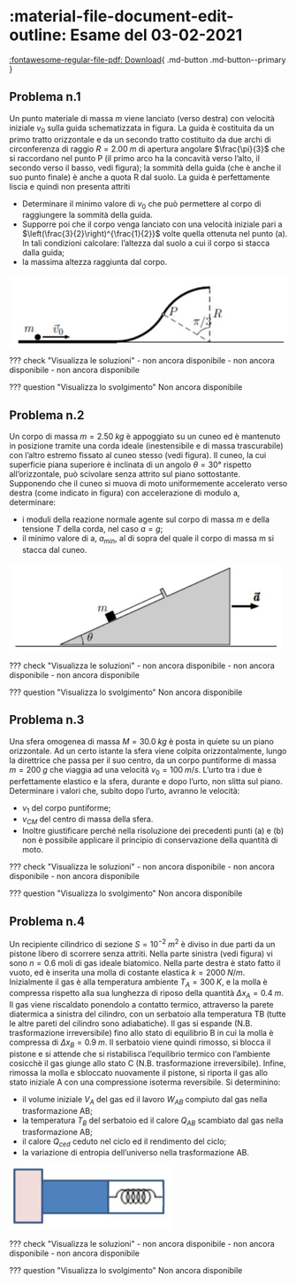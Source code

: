 # :material-file-document-edit-outline: Esame del 03-02-2021 

[:fontawesome-regular-file-pdf: Download](javascript:window.print();){ .md-button .md-button--primary }

## Problema n.1
Un punto materiale di massa $m$ viene lanciato (verso destra) con velocità iniziale $v_0$ sulla guida schematizzata in figura. La guida è costituita da un primo tratto orizzontale e da un secondo tratto costituito da due archi di circonferenza di raggio $R = 2.00 \; m$ di apertura angolare $\frac{\pi}{3}$ che si raccordano nel punto P (il primo arco ha la concavità verso l’alto, il secondo verso il basso, vedi figura); la sommità della guida (che è anche il suo punto finale) è anche a quota R dal suolo. La guida è perfettamente liscia e quindi non presenta attriti

- Determinare il minimo valore di $v_0$ che può permettere al corpo di raggiungere la sommità della guida.
- Supporre poi che il corpo venga lanciato con una velocità iniziale pari a $\left(\frac{3}{2}\right)^{\frac{1}{2}}$ volte quella ottenuta nel punto (a). In tali condizioni calcolare: l’altezza dal suolo a cui il corpo si stacca dalla guida;
- la massima altezza raggiunta dal corpo.

![image](1-03022021.JPG)

??? check "Visualizza le soluzioni"
    - non ancora disponibile
    - non ancora disponibile
    - non ancora disponibile

??? question "Visualizza lo svolgimento"
    Non ancora disponibile

## Problema n.2
Un corpo di massa $m=2.50  \; kg$ è appoggiato su un cuneo ed è mantenuto in posizione tramite una corda ideale (inestensibile e di massa trascurabile) con l’altro estremo fissato al cuneo stesso (vedi figura). Il cuneo, la cui superficie piana superiore è inclinata di un angolo $θ=30°$ rispetto all’orizzontale, può scivolare senza attrito sul piano sottostante. Supponendo che il cuneo si muova di moto uniformemente accelerato verso destra (come indicato in figura) con accelerazione di modulo a, determinare:

- i moduli della reazione normale agente sul corpo di massa $m$ e della tensione $T$ della corda, nel caso $a=g$;
- il minimo valore di a, $a_{min}$, al di sopra del quale il corpo di massa m si stacca dal cuneo.

![image](2-03022021.JPG)
    
??? check "Visualizza le soluzioni"
    - non ancora disponibile
    - non ancora disponibile
    - non ancora disponibile

??? question "Visualizza lo svolgimento"
    Non ancora disponibile

## Problema n.3
Una sfera omogenea di massa $M=30.0 \; kg$ è posta in quiete su un piano orizzontale. Ad un certo istante la sfera viene colpita orizzontalmente, lungo la direttrice che passa per il suo centro, da un corpo puntiforme di massa $m=200 \; g$ che viaggia ad una velocità $v_0=100 \; m/s$. L’urto tra i due è perfettamente elastico e la sfera, durante e dopo l’urto, non slitta sul piano. Determinare i valori che, subito dopo l’urto, avranno le velocità:

- $v_1$ del corpo puntiforme;
- $v_{CM}$ del centro di massa della sfera.
- Inoltre giustificare perché nella risoluzione dei precedenti punti (a) e (b) non è possibile applicare il principio di conservazione della quantità di moto.
    
??? check "Visualizza le soluzioni"
    - non ancora disponibile
    - non ancora disponibile
    - non ancora disponibile

??? question "Visualizza lo svolgimento"
    Non ancora disponibile

## Problema n.4
Un recipiente cilindrico di sezione $S=10^{-2} \; m^2$ è diviso in due parti da un pistone libero di scorrere senza attriti. Nella parte sinistra (vedi figura) vi sono $n=0.6$ moli di gas ideale biatomico. Nella parte destra è stato fatto il vuoto, ed è inserita una molla di costante elastica $k=2000 \; N/m$. Inizialmente il gas è alla temperatura ambiente $T_A=300 \; K$, e la molla è compressa rispetto alla sua lunghezza di riposo della quantità $\Delta x_A =0.4 \; m$. Il gas viene riscaldato ponendolo a contatto termico, attraverso la parete diatermica a sinistra del cilindro, con un serbatoio alla temperatura TB (tutte le altre pareti del cilindro sono adiabatiche). Il gas si espande (N.B. trasformazione irreversibile) fino allo stato di equilibrio B in cui la molla è compressa di $\Delta x_B=0.9 \; m$. Il serbatoio viene quindi rimosso, si blocca il pistone e si attende che si ristabilisca l’equilibrio termico con l’ambiente cosicchè il gas giunge allo stato C (N.B. trasformazione irreversibile). Infine, rimossa la molla e sbloccato nuovamente il pistone, si riporta il gas allo stato iniziale A con una compressione isoterma reversibile. Si determinino:

- il volume iniziale $V_A$ del gas ed il lavoro $W_{AB}$ compiuto dal gas nella trasformazione AB;
- la temperatura $T_B$ del serbatoio ed il calore $Q_{AB}$ scambiato dal gas nella trasformazione AB;
- il calore $Q_{ced}$ ceduto nel ciclo ed il rendimento del ciclo;
- la variazione di entropia dell’universo nella trasformazione AB.

![image](4-03022021.JPG)

??? check "Visualizza le soluzioni"
    - non ancora disponibile
    - non ancora disponibile
    - non ancora disponibile

??? question "Visualizza lo svolgimento"
    Non ancora disponibile
